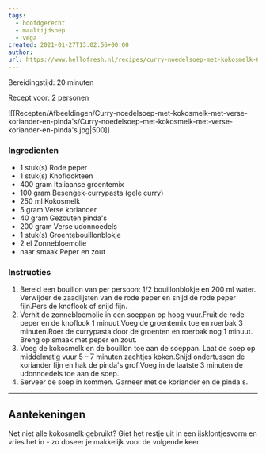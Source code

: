 ```yaml
---
tags:
  - hoofdgerecht
  - maaltijdsoep
  - vega
created: 2021-01-27T13:02:56+00:00
author: 
url: https://www.hellofresh.nl/recipes/curry-noedelsoep-met-kokosmelk-601164803bf8650a195649ad
---
```

Bereidingstijd: 20 minuten

Recept voor: 2 personen

![[Recepten/Afbeeldingen/Curry-noedelsoep-met-kokosmelk-met-verse-koriander-en-pinda's/Curry-noedelsoep-met-kokosmelk-met-verse-koriander-en-pinda's.jpg|500]]

### Ingredienten

- 1 stuk(s) Rode peper
- 1 stuk(s) Knoflookteen
- 400 gram Italiaanse groentemix
- 100 gram Besengek-currypasta (gele curry)
- 250 ml Kokosmelk
- 5 gram Verse koriander
- 40 gram Gezouten pinda's
- 200 gram Verse udonnoedels
- 1 stuk(s) Groentebouillonblokje
- 2 el Zonnebloemolie
- naar smaak Peper en zout

### Instructies

1. Bereid een bouillon van per persoon: 1/2 bouillonblokje en 200 ml water. Verwijder de zaadlijsten van de rode peper en snijd de rode peper fijn.Pers de knoflook of snijd fijn.
2. Verhit de zonnebloemolie in een soeppan op hoog vuur.Fruit de rode peper en de knoflook 1 minuut.Voeg de groentemix toe en roerbak 3 minuten.Roer de currypasta door de groenten en roerbak nog 1 minuut. Breng op smaak met peper en zout.
3. Voeg de kokosmelk en de bouillon toe aan de soeppan. Laat de soep op middelmatig vuur 5 – 7 minuten zachtjes koken.Snijd ondertussen de koriander fijn en hak de pinda's grof.Voeg in de laatste 3 minuten de udonnoedels toe aan de soep.
4. Serveer de soep in kommen. Garneer met de koriander en de pinda's.

-----

## Aantekeningen

Net niet alle kokosmelk gebruikt? Giet het restje uit in een ijsklontjesvorm en vries het in - zo doseer je makkelijk voor de volgende keer.